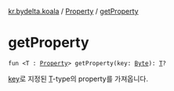 [kr.bydelta.koala](../index.md) / [Property](index.md) / [getProperty](./get-property.md)

# getProperty

`fun <T : `[`Property`](index.md)`> getProperty(key: `[`Byte`](https://kotlinlang.org/api/latest/jvm/stdlib/kotlin/-byte/index.html)`): `[`T`](get-property.md#T)`?`

[key](get-property.md#kr.bydelta.koala.Property$getProperty(kotlin.Byte)/key)로 지정된 [T](get-property.md#T)-type의 property를 가져옵니다.

